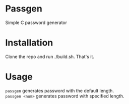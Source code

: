 # Passgen

Simple C password generator

# Installation
Clone the repo and run ./build.sh. That's it.

# Usage
```passgen``` generates password with the default length.   
```passgen <num>``` generates password with specified length.
